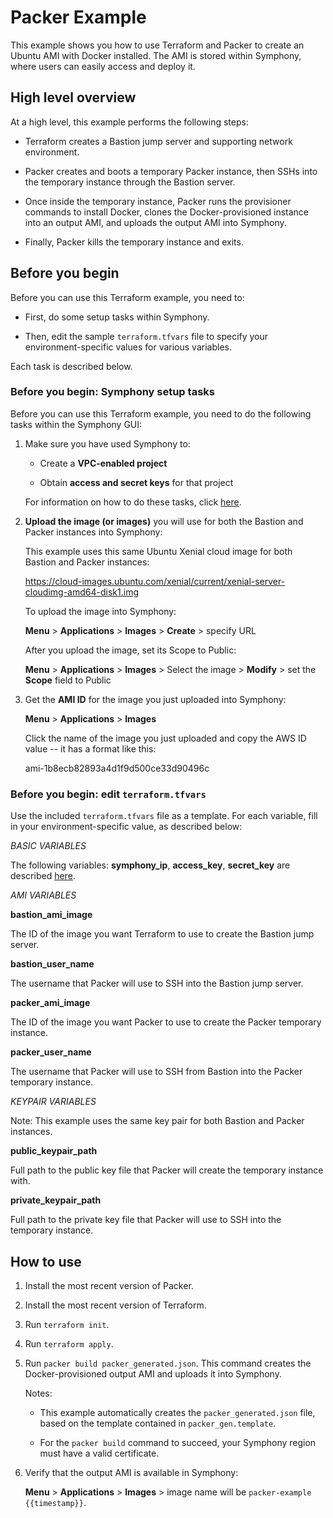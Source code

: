 # Packer Example

This example shows you how to use Terraform and Packer to create an Ubuntu AMI with Docker installed. The AMI is stored within Symphony, where users can easily access and deploy it.

## High level overview

At a high level, this example performs the following steps:

* Terraform creates a Bastion jump server and supporting network environment.

* Packer creates and boots a temporary Packer instance, then SSHs into the temporary instance through the Bastion server.

* Once inside the temporary instance, Packer runs the provisioner commands to install Docker, clones the Docker-provisioned instance into an output AMI, and uploads the output AMI into Symphony.

* Finally, Packer kills the temporary instance and exits.

## Before you begin

Before you can use this Terraform example, you need to:

* First, do some setup tasks within Symphony.

* Then, edit the sample `terraform.tfvars` file to specify your environment-specific values for various variables.

Each task is described below.


### Before you begin: Symphony setup tasks

Before you can use this Terraform example, you need to do the following tasks within the Symphony GUI:

1. Make sure you have used Symphony to:

    * Create a **VPC-enabled project**

    * Obtain **access and secret keys** for that project

   For information on how to do these tasks, click [here](../README.md). 

2. **Upload the image (or images)** you will use for both the Bastion and Packer instances into Symphony:

    This example uses this same Ubuntu Xenial cloud image for both Bastion and Packer instances:
    
    https://cloud-images.ubuntu.com/xenial/current/xenial-server-cloudimg-amd64-disk1.img
    
    To upload the image into Symphony:
    
    **Menu** > **Applications** > **Images** > **Create** > specify URL
    
    After you upload the image, set its Scope to Public:
    
    **Menu** > **Applications** > **Images** > Select the image > **Modify** > set the **Scope** field to Public
    
    
3. Get the **AMI ID** for the image you just uploaded into Symphony:

    **Menu** > **Applications** > **Images**
    
    Click the name of the image you just uploaded and copy the AWS ID value -- it has a format like this:
    
    ami-1b8ecb82893a4d1f9d500ce33d90496c
    
### Before you begin: edit `terraform.tfvars`

Use the included `terraform.tfvars` file as a template. For each variable, fill in your environment-specific value, as described below:

_BASIC VARIABLES_

The following variables: **symphony_ip**, **access_key**, **secret_key** are described [here](../ec2-instance/README.md).

_AMI VARIABLES_

**bastion_ami_image**

The ID of the image you want Terraform to use to create the Bastion jump server.

**bastion_user_name**

The username that Packer will use to SSH into the Bastion jump server.

**packer_ami_image**

The ID of the image you want Packer to use to create the Packer temporary instance.

**packer_user_name**

The username that Packer will use to SSH from Bastion into the Packer temporary instance.

_KEYPAIR VARIABLES_

Note: This example uses the same key pair for both Bastion and Packer instances.

**public_keypair_path**

Full path to the public key file that Packer will create the temporary instance with.

**private_keypair_path**

Full path to the private key file that Packer will use to SSH into the temporary instance.

## How to use

1. Install the most recent version of Packer.

2. Install the most recent version of Terraform.

3. Run `terraform init`.

4. Run `terraform apply`.

5. Run `packer build packer_generated.json`. This command creates the Docker-provisioned output AMI and uploads it into Symphony.

    Notes:
    
    * This example automatically creates the `packer_generated.json` file, based on the template contained in `packer_gen.template`.
    
    * For the `packer build` command to succeed, your Symphony region must have a valid certificate.
    
6. Verify that the output AMI is available in Symphony:

    **Menu** > **Applications** > **Images** > image name will be `packer-example {{timestamp}}`.
